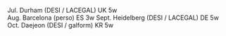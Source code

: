 Jul. 	Durham (DESI / LACEGAL)	 UK 5w  
Aug. 	Barcelona (perso)        ES 3w
Sept. Heidelberg (DESI / LACEGAL) DE 5w
Oct. Daejeon (DESI / galform) KR 5w
